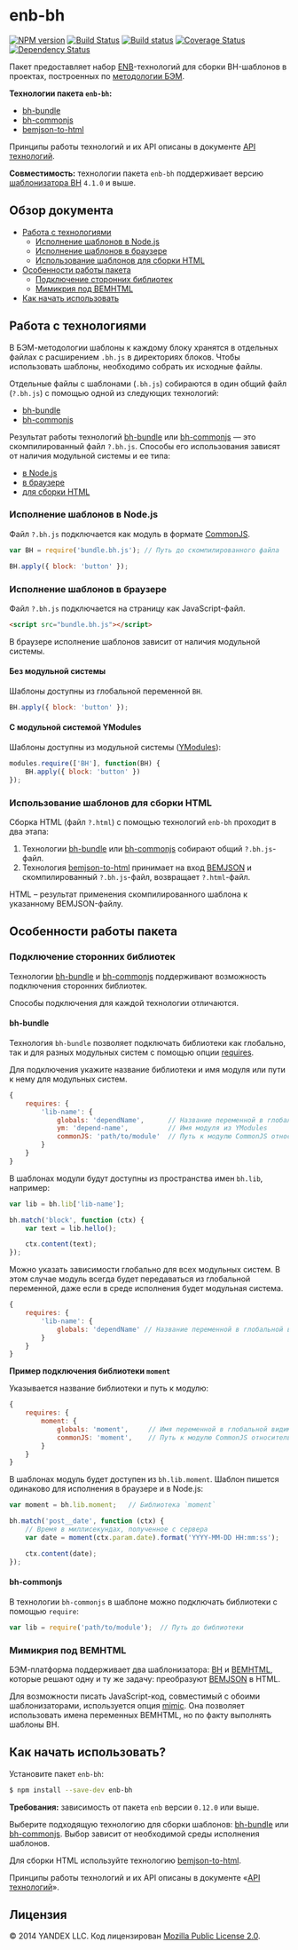 enb-bh
======

[![NPM version](https://img.shields.io/npm/v/enb-bh.svg?style=flat)](https://www.npmjs.org/package/enb-bh)
[![Build Status](https://img.shields.io/travis/enb-bem/enb-bh/master.svg?style=flat&label=tests)](https://travis-ci.org/enb-bem/enb-bh)
[![Build status](https://img.shields.io/appveyor/ci/blond/enb-bh.svg?style=flat&label=windows)](https://ci.appveyor.com/project/blond/enb-bh)
[![Coverage Status](https://img.shields.io/coveralls/enb-bem/enb-bh.svg?style=flat)](https://coveralls.io/r/enb-bem/enb-bh?branch=master)
[![Dependency Status](https://img.shields.io/david/enb-bem/enb-bh.svg?style=flat)](https://david-dm.org/enb-bem/enb-bh)

Пакет предоставляет набор [ENB](https://ru.bem.info/tools/bem/enb-bem/)-технологий для сборки BH-шаблонов в проектах, построенных по [методологии БЭМ](https://ru.bem.info/method/).

**Технологии пакета `enb-bh`:**

* [bh-bundle](api.ru.md#bh-bundle)
* [bh-commonjs](api.ru.md#bh-commonjs)
* [bemjson-to-html](api.ru.md#bemjson-to-html)

Принципы работы технологий и их API описаны в документе [API технологий](api.ru.md).

**Совместимость:** технологии пакета `enb-bh` поддерживает версию [шаблонизатора BH](https://ru.bem.info/technology/bh/) `4.1.0` и выше.

## Обзор документа

* [Работа с технологиями](#Работа-с-технологиями)
    * [Исполнение шаблонов в Node.js](#Исполнение-шаблонов-в-nodejs)
    * [Исполнение шаблонов в браузере](#Исполнение-шаблонов-в-браузере)
    * [Использование шаблонов для сборки HTML](#Использование-шаблонов-для-сборки-html)
* [Особенности работы пакета](#Особенности-работы-пакета)
    * [Подключение сторонних библиотек](#Подключение-сторонних-библиотек)
    * [Мимикрия под BEMHTML](#Мимикрия-под-bemhtml)
* [Как начать использовать](#Как-начать-использовать)

## Работа с технологиями

В БЭМ-методологии шаблоны к каждому блоку хранятся в отдельных файлах с расширением `.bh.js` в директориях блоков. Чтобы использовать шаблоны, необходимо собрать их исходные файлы.

Отдельные файлы с шаблонами (`.bh.js`) собираются в один общий файл (`?.bh.js`) с помощью одной из следующих технологий:

* [bh-bundle](api.ru.md#bh-bundle)
* [bh-commonjs](api.ru.md#bh-commonjs)

Результат работы технологий [bh-bundle](api.ru.md#bh-bundle) или [bh-commonjs](api.ru.md#bh-commonjs) — это скомпилированный файл `?.bh.js`. Способы его использования зависят от наличия модульной системы и ее типа:

* [в Node.js](#Исполнение-шаблонов-в-nodejs)
* [в браузере](#Исполнение-шаблонов-в-браузере)
* [для сборки HTML](#Использование-шаблонов-для-сборки-html)

### Исполнение шаблонов в Node.js

Файл `?.bh.js` подключается как модуль в формате [CommonJS](http://www.commonjs.org/).

```js
var BH = require('bundle.bh.js'); // Путь до скомпилированного файла

BH.apply({ block: 'button' });
```

### Исполнение шаблонов в браузере

Файл `?.bh.js` подключается на страницу как JavaScript-файл.

```html
<script src="bundle.bh.js"></script>
```

В браузере исполнение шаблонов зависит от наличия модульной системы.

#### Без модульной системы

Шаблоны доступны из глобальной переменной `BH`.

```js
BH.apply({ block: 'button' });
```

#### С модульной системой YModules

Шаблоны доступны из модульной системы ([YModules](https://ru.bem.info/tools/bem/modules/)):

```js
modules.require(['BH'], function(BH) {
    BH.apply({ block: 'button' })
});
```

### Использование шаблонов для сборки HTML

Сборка HTML (файл `?.html`) с помощью технологий `enb-bh` проходит в два этапа:

1. Технологии [bh-bundle](api.ru.md#bh-bundle) или [bh-commonjs](api.ru.md#bh-commonjs) собирают общий `?.bh.js`-файл.
2. Технология [bemjson-to-html](#bemjson-to-html) принимает на вход [BEMJSON](https://ru.bem.info/technology/bemjson/current/bemjson/) и скомпилированный `?.bh.js`-файл, возвращает `?.html`-файл.

HTML – результат применения скомпилированного шаблона к указанному BEMJSON-файлу.

<a name="libs-add"></a>
## Особенности работы пакета

### Подключение сторонних библиотек

Технологии [bh-bundle](api.ru.md#bh-bundle) и [bh-commonjs](api.ru.md#bh-commonjs) поддерживают возможность подключения сторонних библиотек.

Способы подключения для каждой технологии отличаются.

#### bh-bundle

Технология `bh-bundle` позволяет подключать библиотеки как глобально, так и для разных модульных систем с помощью опции [requires](api.ru.md#requires).

Для подключения укажите название библиотеки и имя модуля или пути к нему для модульных систем.

```js
{
    requires: {
        'lib-name': {
            globals: 'dependName',      // Название переменной в глобальной видимости
            ym: 'depend-name',          // Имя модуля из YModules
            commonJS: 'path/to/module'  // Путь к модулю CommonJS относительно собираемого файла
        }
    }
}
```

В шаблонах модули будут доступны из пространства имен `bh.lib`, например:

```js
var lib = bh.lib['lib-name'];

bh.match('block', function (ctx) {
    var text = lib.hello();

    ctx.content(text);
});
```

Можно указать зависимости глобально для всех модульных систем. В этом случае модуль всегда будет передаваться из глобальной переменной, даже если в среде исполнения будет модульная система.

```js
{
    requires: {
        'lib-name': {
            globals: 'dependName' // Название переменной в глобальной видимости
        }
    }
}
```

**Пример подключения библиотеки `moment`**

Указывается название библиотеки и путь к модулю:

```js
{
    requires: {
        moment: {
            globals: 'moment',     // Имя переменной в глобальной видимости, куда будет предоставлен модуль `moment`
            commonJS: 'moment',    // Путь к модулю CommonJS относительно собираемого файла
        }
    }
}
```

В шаблонах модуль будет доступен из `bh.lib.moment`. Шаблон пишется одинаково для исполнения в браузере и в Node.js:

```js
var moment = bh.lib.moment;   // Библиотека `moment`

bh.match('post__date', function (ctx) {
    // Время в миллисекундах, полученное с сервера
    var date = moment(ctx.param.date).format('YYYY-MM-DD HH:mm:ss');

    ctx.content(date);
});
```

#### bh-commonjs

В технологии `bh-commonjs` в шаблоне можно подключать библиотеки с помощью `require`:

```js
var lib = require('path/to/module');  // Путь до библиотеки
```

### Мимикрия под BEMHTML

БЭМ-платформа поддерживает два шаблонизатора: [BH](https://ru.bem.info/technology/bh/current/about/) и [BEMHTML](https://ru.bem.info/technology/bemhtml/current/rationale/), которые решают одну и ту же задачу: преобразуют [BEMJSON](https://ru.bem.info/technology/bemjson/current/bemjson/) в HTML.

Для возможности писать JavaScript-код, совместимый с обоими шаблонизаторами, используется опция [mimic](api.ru.md#mimic). Она позволяет использовать имена переменных BEMHTML, но по факту выполнять шаблоны BH.

## Как начать использовать?

Установите пакет `enb-bh`:

```sh
$ npm install --save-dev enb-bh
```

**Требования:** зависимость от пакета `enb` версии `0.12.0` или выше.

Выберите подходящую технологию для сборки шаблонов: [bh-bundle](api.ru.md#bh-bundle) или [bh-commonjs](api.ru.md#bh-commonjs). Выбор зависит от необходимой среды исполнения шаблонов.

Для сборки HTML используйте технологию [bemjson-to-html](api.ru.md#bemjson-to-html).

Принципы работы технологий и их API описаны в документе «[API технологий](api.ru.md)».

Лицензия
--------

© 2014 YANDEX LLC. Код лицензирован [Mozilla Public License 2.0](LICENSE.txt).
